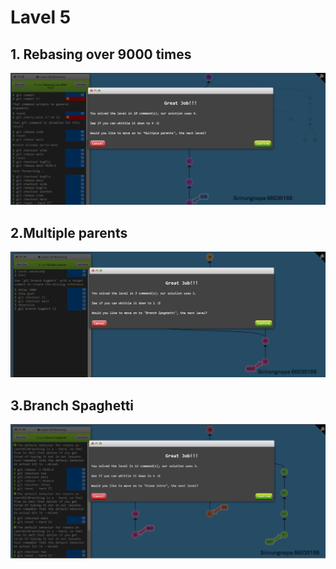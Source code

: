 # Lavel 5

## 1. Rebasing over 9000 times

![alt text](image-15.png)

## 2.Multiple parents

![alt text](image-16.png)

## 3.Branch Spaghetti

![alt text](image-17.png)